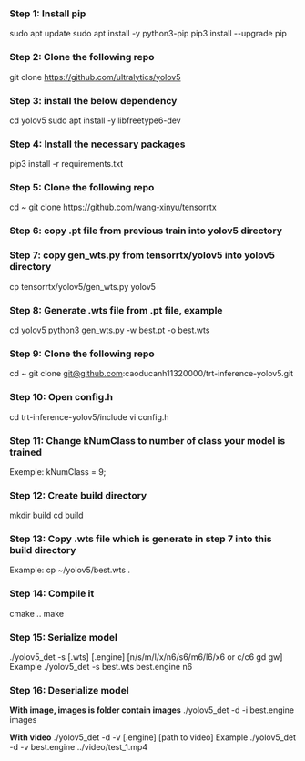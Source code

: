 ### Step 1: Install pip ###
sudo apt update
sudo apt install -y python3-pip
pip3 install --upgrade pip

### Step 2: Clone the following repo ###
git clone https://github.com/ultralytics/yolov5

### Step 3: install the below dependency ###
cd yolov5
sudo apt install -y libfreetype6-dev 

### Step 4: Install the necessary packages ###
pip3 install -r requirements.txt

### Step 5: Clone the following repo ###
cd ~
git clone https://github.com/wang-xinyu/tensorrtx

### Step 6: copy .pt file from previous train into yolov5 directory ###

### Step 7: copy gen_wts.py from tensorrtx/yolov5 into yolov5 directory ###
cp tensorrtx/yolov5/gen_wts.py yolov5

### Step 8: Generate .wts file from .pt file, example ###
cd yolov5
python3 gen_wts.py -w best.pt -o best.wts

### Step 9: Clone the following repo ###
cd ~
git clone git@github.com:caoducanh11320000/trt-inference-yolov5.git

### Step 10: Open config.h ###
cd trt-inference-yolov5/include 
vi config.h

### Step 11: Change kNumClass to number of class your model is trained ###
Exemple:
kNumClass = 9;

### Step 12: Create build directory ###
mkdir build 
cd build

### Step 13: Copy .wts file which is generate in step 7 into this build directory ###
Example:
cp ~/yolov5/best.wts .

### Step 14: Compile it ###
cmake ..
make

### Step 15: Serialize model ###
./yolov5_det -s [.wts] [.engine] [n/s/m/l/x/n6/s6/m6/l6/x6 or c/c6 gd gw]
Example
./yolov5_det -s best.wts best.engine n6

### Step 16: Deserialize model ###
**With image, images is folder contain images**
./yolov5_det -d -i best.engine images

**With video**
./yolov5_det -d -v [.engine] [path to video]
Example
./yolov5_det -d -v best.engine ../video/test_1.mp4

